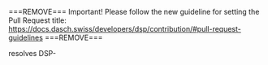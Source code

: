 ===REMOVE===
Important! Please follow the new guideline for setting the Pull Request title: https://docs.dasch.swiss/developers/dsp/contribution/#pull-request-guidelines
===REMOVE===

resolves DSP-
